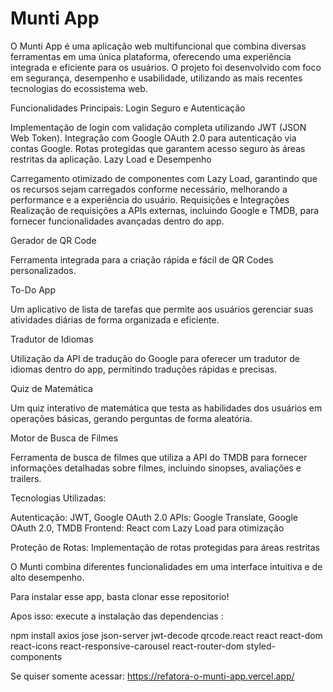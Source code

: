 # Munti App

O Munti App é uma aplicação web multifuncional que combina diversas ferramentas em uma única plataforma, oferecendo uma experiência integrada e eficiente para os usuários. O projeto foi desenvolvido com foco em segurança, desempenho e usabilidade, utilizando as mais recentes tecnologias do ecossistema web.

Funcionalidades Principais:
Login Seguro e Autenticação

Implementação de login com validação completa utilizando JWT (JSON Web Token).
Integração com Google OAuth 2.0 para autenticação via contas Google.
Rotas protegidas que garantem acesso seguro às áreas restritas da aplicação.
Lazy Load e Desempenho

Carregamento otimizado de componentes com Lazy Load, garantindo que os recursos sejam carregados conforme necessário, melhorando a performance e a experiência do usuário.
Requisições e Integrações
Realização de requisições a APIs externas, incluindo Google e TMDB, para fornecer funcionalidades avançadas dentro do app.

Gerador de QR Code

Ferramenta integrada para a criação rápida e fácil de QR Codes personalizados.

To-Do App

Um aplicativo de lista de tarefas que permite aos usuários gerenciar suas atividades diárias de forma organizada e eficiente.

Tradutor de Idiomas

Utilização da API de tradução do Google para oferecer um tradutor de idiomas dentro do app, permitindo traduções rápidas e precisas.

Quiz de Matemática

Um quiz interativo de matemática que testa as habilidades dos usuários em operações básicas, gerando perguntas de forma aleatória.

Motor de Busca de Filmes

Ferramenta de busca de filmes que utiliza a API do TMDB para fornecer informações detalhadas sobre filmes, incluindo sinopses, avaliações e trailers.

Tecnologias Utilizadas:

Autenticação: JWT, Google OAuth 2.0
APIs: Google Translate, Google OAuth 2.0, TMDB
Frontend: React com Lazy Load para otimização

Proteção de Rotas: Implementação de rotas protegidas para áreas restritas

O Munti combina diferentes funcionalidades em uma interface intuitiva e de alto desempenho.

Para instalar esse app, basta clonar esse repositorio!

Apos isso: execute a instalação das dependencias :

npm install axios jose json-server jwt-decode qrcode.react react react-dom react-icons react-responsive-carousel react-router-dom styled-components

Se quiser somente acessar: https://refatora-o-munti-app.vercel.app/







